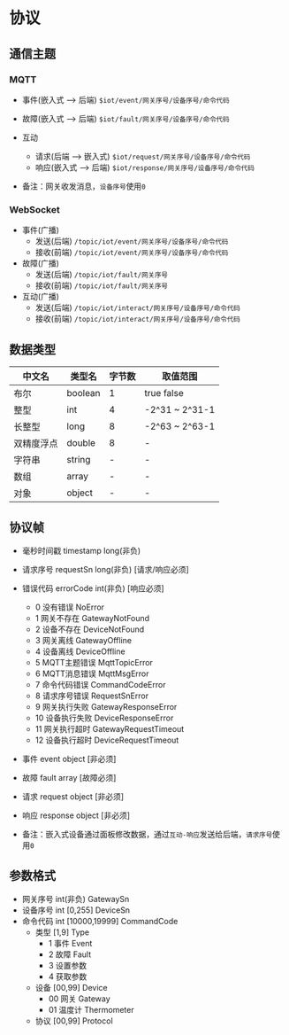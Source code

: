 # 协议

## 通信主题

### MQTT

- 事件(嵌入式 --> 后端)
`$iot/event/网关序号/设备序号/命令代码`
- 故障(嵌入式 --> 后端)
`$iot/fault/网关序号/设备序号/命令代码`
- 互动
  - 请求(后端 --> 嵌入式)
`$iot/request/网关序号/设备序号/命令代码`
  - 响应(嵌入式 --> 后端)
`$iot/response/网关序号/设备序号/命令代码`

- 备注：网关收发消息，`设备序号`使用`0`

### WebSocket

- 事件(广播)
  - 发送(后端)
`/topic/iot/event/网关序号/设备序号/命令代码`
  - 接收(前端)
`/topic/iot/event/网关序号/设备序号/命令代码`
- 故障(广播)
  - 发送(后端)
`/topic/iot/fault/网关序号`
  - 接收(前端)
`/topic/iot/fault/网关序号`
- 互动(广播)
  - 发送(后端)
`/topic/iot/interact/网关序号/设备序号/命令代码`
  - 接收(前端)
`/topic/iot/interact/网关序号/设备序号/命令代码`

## 数据类型

| 中文名   | 类型名     | 字节数 | 取值范围       |
|-------|---------| ------ | -------------- |
| 布尔    | boolean | 1      | true false     |
| 整型    | int     | 4      | -2^31 ~ 2^31-1 |
| 长整型   | long    | 8      | -2^63 ~ 2^63-1 |
| 双精度浮点 | double  | 8      | -              |
| 字符串   | string  | -      | -              |
| 数组    | array   | -      | -              |
| 对象    | object  | -      | -              |

## 协议帧

- 毫秒时间戳 timestamp long(非负)
- 请求序号 requestSn long(非负) [请求/响应必须]
- 错误代码 errorCode int(非负) [响应必须]
  - 0 没有错误 NoError
  - 1 网关不存在 GatewayNotFound
  - 2 设备不存在 DeviceNotFound
  - 3 网关离线 GatewayOffline
  - 4 设备离线 DeviceOffline
  - 5 MQTT主题错误 MqttTopicError
  - 6 MQTT消息错误 MqttMsgError
  - 7 命令代码错误 CommandCodeError
  - 8 请求序号错误 RequestSnError
  - 9 网关执行失败 GatewayResponseError
  - 10 设备执行失败 DeviceResponseError
  - 11 网关执行超时 GatewayRequestTimeout
  - 12 设备执行超时 DeviceRequestTimeout
- 事件 event object [非必须]
- 故障 fault array [故障必须]
- 请求 request object [非必须]
- 响应 response object [非必须]

- 备注：嵌入式设备通过面板修改数据，通过`互动-响应`发送给后端，`请求序号`使用`0`

## 参数格式

- 网关序号 int(非负) GatewaySn
- 设备序号 int [0,255] DeviceSn
- 命令代码 int [10000,19999] CommandCode
  - 类型 [1,9] Type
    - 1 事件 Event
    - 2 故障 Fault
    - 3 设置参数
    - 4 获取参数
  - 设备 [00,99] Device
    - 00 网关 Gateway
    - 01 温度计 Thermometer
  - 协议 [00,99] Protocol
